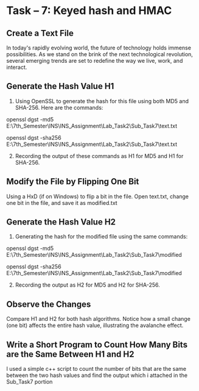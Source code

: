 
# Task – 7: Keyed hash and HMAC

## Create a Text File
In today's rapidly evolving world, the future of technology holds immense possibilities. As we stand on the brink of the next technological revolution, several emerging trends are set to redefine the way we live, work, and interact.

## Generate the Hash Value H1
1. Using OpenSSL to generate the hash for this file using both MD5 and SHA-256. Here are the commands:

openssl dgst -md5 E:\7th_Semester\INS\INS_Assignment\Lab_Task2\Sub_Task7\text.txt

openssl dgst -sha256 E:\7th_Semester\INS\INS_Assignment\Lab_Task2\Sub_Task7\text.txt

2. Recording the output of these commands as H1 for MD5 and H1 for SHA-256.

## Modify the File by Flipping One Bit
Using a HxD (if on Windows) to flip a bit in the file. Open text.txt, change one bit in the file, and save it as modified.txt

## Generate the Hash Value H2
1. Generating the hash for the modified file using the same commands:

openssl dgst -md5 E:\7th_Semester\INS\INS_Assignment\Lab_Task2\Sub_Task7\modified

openssl dgst -sha256  E:\7th_Semester\INS\INS_Assignment\Lab_Task2\Sub_Task7\modified

2. Recording the output as H2 for MD5 and H2 for SHA-256.

## Observe the Changes
Compare H1 and H2 for both hash algorithms. Notice how a small change (one bit) affects the entire hash value, illustrating the avalanche effect.

## Write a Short Program to Count How Many Bits are the Same Between H1 and H2
I used a simple c++ script to count the number of bits that are the same between the two hash values and find the output which i attached in the Sub_Task7 portion



